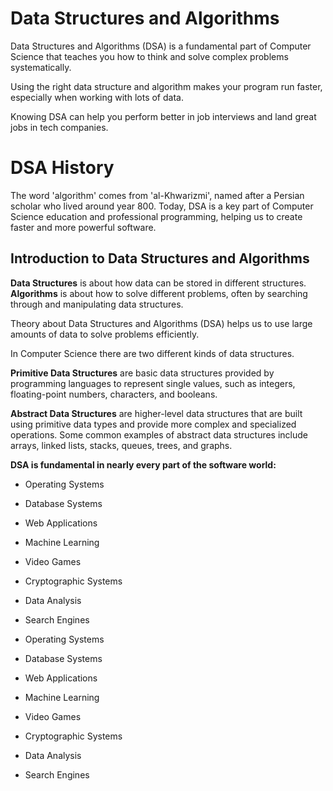 # Data Structures and Algorithms

Data Structures and Algorithms (DSA) is a fundamental part of Computer Science that teaches you how to think and solve complex problems systematically.

Using the right data structure and algorithm makes your program run faster, especially when working with lots of data.

Knowing DSA can help you perform better in job interviews and land great jobs in tech companies.

# DSA History

The word 'algorithm' comes from 'al-Khwarizmi', named after a Persian scholar who lived around year 800.
Today, DSA is a key part of Computer Science education and professional programming, helping us to create faster and more powerful software.

## Introduction to Data Structures and Algorithms

**Data Structures** is about how data can be stored in different structures.
**Algorithms** is about how to solve different problems, often by searching through and manipulating data structures.

Theory about Data Structures and Algorithms (DSA) helps us to use large amounts of data to solve problems efficiently.

In Computer Science there are two different kinds of data structures.

**Primitive Data Structures** are basic data structures provided by programming languages to represent single values, such as integers, floating-point numbers, characters, and booleans.

**Abstract Data Structures** are higher-level data structures that are built using primitive data types and provide more complex and specialized operations. Some common examples of abstract data structures include arrays, linked lists, stacks, queues, trees, and graphs.

**DSA is fundamental in nearly every part of the software world:**

- Operating Systems
- Database Systems
- Web Applications
- Machine Learning
- Video Games
- Cryptographic Systems
- Data Analysis
- Search Engines

- Operating Systems
- Database Systems
- Web Applications
- Machine Learning
- Video Games
- Cryptographic Systems
- Data Analysis
- Search Engines
